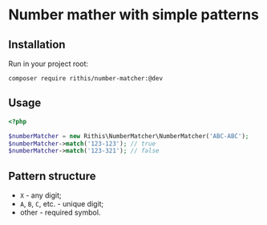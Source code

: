 # Number mather with simple patterns

## Installation

Run in your project root:

```composer require rithis/number-matcher:@dev```


## Usage

```php
<?php

$numberMatcher = new Rithis\NumberMatcher\NumberMatcher('ABC-ABC');
$numberMatcher->match('123-123'); // true
$numberMatcher->match('123-321'); // false
```

## Pattern structure

* `X` - any digit;
* `A`, `B`, `C`, etc. - unique digit;
* other - required symbol.
